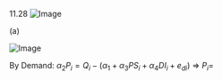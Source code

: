 11.28
![Image](https://github.com/user-attachments/assets/7335842b-4ba9-4ac9-8d56-16f1c38de904)

(a)

![Image](https://github.com/user-attachments/assets/ee61194a-32bc-4546-a8fc-7984d785eafe)

By Demand: $\alpha_{2}P_{i}=Q_{i}-(\alpha_{1}+\alpha_{3}PS_{i}+\alpha_{4}DI_{i}+e_{di})$
$\Longrightarrow ~ P_{i}=$
